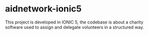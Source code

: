 # aidnetwork-ionic5
This project is developed in IONIC 5, the codebase is about a charity software used to assign and delegate volunteers in a structured way.
